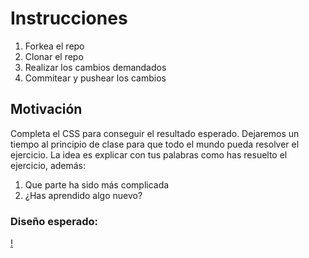 # Instrucciones

1. Forkea el repo
2. Clonar el repo
3. Realizar los cambios demandados
4. Commitear y pushear los cambios

## Motivación

Completa el CSS para conseguir el resultado esperado.
Dejaremos un tiempo al principio de clase para que todo el mundo pueda resolver el ejercicio. La idea es explicar con tus palabras como has resuelto el ejercicio, además:

1. Que parte ha sido más complicada
2. ¿Has aprendido algo nuevo?

### Diseño esperado:

[!](https://oscarm.tinytake.com/msc/ODczODExMl8yMjE0MTM4MA)
